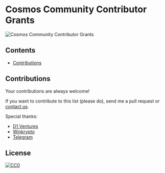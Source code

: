 # Cosmos Community Contributor Grants

![Cosmos Community Contributor Grants](https://miro.medium.com/max/7680/1*l1Hvs382n0SSGqRxbNonTQ.jpeg)

## Contents

- [Contributions](#contributions)

## Contributions

Your contributions are always welcome!

If you want to contribute to this list (please do), send me a pull request or [contact us](mailto:hello@cypherhunter.com).

Special thanks:
* [D1 Ventures](http://d1.ventures)
* [Winkrypto](http://winkrypto.com)
* [Telegram](https://t.me/)

## License

[![CC0](https://mirrors.creativecommons.org/presskit/buttons/88x31/svg/cc-zero.svg)](https://creativecommons.org/publicdomain/zero/1.0/)
